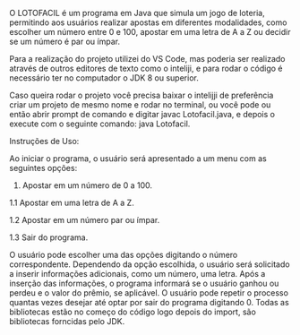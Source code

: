  O LOTOFACIL é um programa em Java que simula um jogo de loteria, permitindo aos usuários realizar apostas em diferentes modalidades, como escolher um número entre 0 e 100, apostar em uma letra de A a Z ou decidir se um número é par ou ímpar.
  
  Para a realização do projeto utilizei do VS Code, mas poderia ser realizado através de outros editores de texto como o inteliji, e para rodar o código é necessário ter no computador o JDK 8 ou superior.
  
   Caso queira rodar o projeto você precisa baixar o intelijji de preferência criar um projeto de mesmo nome e rodar no terminal, ou você pode ou então abrir prompt de comando e digitar javac Lotofacil.java, e depois o execute com o seguinte comando: java Lotofacil.
   
   Instruções de Uso:

Ao iniciar o programa, o usuário será apresentado a um menu com as seguintes opções:

1. Apostar em um número de 0 a 100.

1.1 Apostar em uma letra de A a Z.

1.2 Apostar em um número par ou ímpar.

1.3 Sair do programa.

O usuário pode escolher uma das opções digitando o número correspondente.
Dependendo da opção escolhida, o usuário será solicitado a inserir informações adicionais, como um número, uma letra.
Após a inserção das informações, o programa informará se o usuário ganhou ou perdeu e o valor do prêmio, se aplicável.
O usuário pode repetir o processo quantas vezes desejar até optar por sair do programa digitando 0.
  Todas as bibliotecas estão no começo do código logo depois do import, são bibliotecas forncidas pelo JDK.
